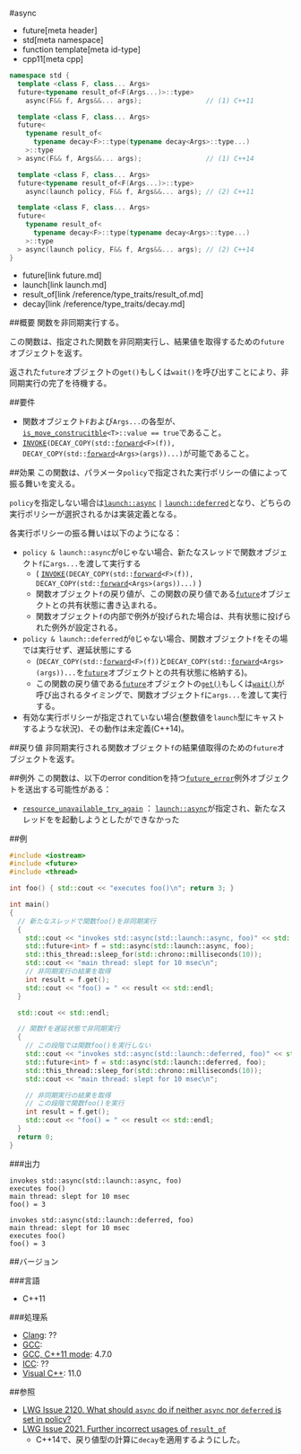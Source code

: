 #async
* future[meta header]
* std[meta namespace]
* function template[meta id-type]
* cpp11[meta cpp]

```cpp
namespace std {
  template <class F, class... Args>
  future<typename result_of<F(Args...)>::type>
    async(F&& f, Args&&... args);                // (1) C++11

  template <class F, class... Args>
  future<
    typename result_of<
      typename decay<F>::type(typename decay<Args>::type...)
    >::type
  > async(F&& f, Args&&... args);                // (1) C++14

  template <class F, class... Args>
  future<typename result_of<F(Args...)>::type>
    async(launch policy, F&& f, Args&&... args); // (2) C++11

  template <class F, class... Args>
  future<
    typename result_of<
      typename decay<F>::type(typename decay<Args>::type...)
    >::type
  > async(launch policy, F&& f, Args&&... args); // (2) C++14
}
```
* future[link future.md]
* launch[link launch.md]
* result_of[link /reference/type_traits/result_of.md]
* decay[link /reference/type_traits/decay.md]

##概要
関数を非同期実行する。

この関数は、指定された関数を非同期実行し、結果値を取得するための`future`オブジェクトを返す。

返された`future`オブジェクトの`get()`もしくは`wait()`を呼び出すことにより、非同期実行の完了を待機する。

##要件
- 関数オブジェクト`F`および`Args...`の各型が、[`is_move_construcitble`](/reference/type_traits/is_move_constructible.md)`<T>::value == true`であること。
- [`INVOKE`](/reference/functional/invoke.md)`(DECAY_COPY(std::`[`forward`](/reference/utility/forward.md)`<F>(f)), DECAY_COPY(std::`[`forward`](/reference/utility/forward.md)`<Args>(args))...)`が可能であること。

##効果
この関数は、パラメータ`policy`で指定された実行ポリシーの値によって振る舞いを変える。

`policy`を指定しない場合は[`launch::async`](launch.md) `|` [`launch::deferred`](launch.md)となり、どちらの実行ポリシーが選択されるかは実装定義となる。

各実行ポリシーの振る舞いは以下のようになる：

- `policy & launch::async`が`0`じゃない場合、新たなスレッドで関数オブジェクト`f`に`args...`を渡して実行する
    - ( [`INVOKE`](/reference/functional/invoke.md)`(DECAY_COPY(std::`[`forward`](/reference/utility/forward.md)`<F>(f)), DECAY_COPY(std::`[`forward`](/reference/utility/forward.md)`<Args>(args))...)` )
    - 関数オブジェクト`f`の戻り値が、この関数の戻り値である[`future`](future.md)オブジェクトとの共有状態に書き込まれる。
    - 関数オブジェクト`f`の内部で例外が投げられた場合は、共有状態に投げられた例外が設定される。
- `policy & launch::deferred`が`0`じゃない場合、関数オブジェクト`f`をその場では実行せず、遅延状態にする
    - (`DECAY_COPY(std::`[`forward`](/reference/utility/forward.md)`<F>(f))`と`DECAY_COPY(std::`[`forward`](/reference/utility/forward.md)`<Args>(args))...`を[`future`](future.md)オブジェクトとの共有状態に格納する)。
    - この関数の戻り値である[`future`](future.md)オブジェクトの[`get()`](future/get.md)もしくは[`wait()`](future/wait.md)が呼び出されるタイミングで、関数オブジェクト`f`に`args...`を渡して実行する。
- 有効な実行ポリシーが指定されていない場合(整数値を`launch`型にキャストするような状況)、その動作は未定義(C++14)。


##戻り値
非同期実行される関数オブジェクト`f`の結果値取得のための`future`オブジェクトを返す。


##例外
この関数は、以下のerror conditionを持つ[`future_error`](future_error.md)例外オブジェクトを送出する可能性がある：

- [`resource_unavailable_try_again`](future_errc.md) ： [`launch::async`](launch.md)が指定され、新たなスレッドをを起動しようとしたができなかった


##例
```cpp
#include <iostream>
#include <future>
#include <thread>

int foo() { std::cout << "executes foo()\n"; return 3; }

int main()
{
  // 新たなスレッドで関数foo()を非同期実行
  {
    std::cout << "invokes std::async(std::launch::async, foo)" << std::endl;
    std::future<int> f = std::async(std::launch::async, foo);
    std::this_thread::sleep_for(std::chrono::milliseconds(10));
    std::cout << "main thread: slept for 10 msec\n";
    // 非同期実行の結果を取得
    int result = f.get();
    std::cout << "foo() = " << result << std::endl;
  }

  std::cout << std::endl;

  // 関数fを遅延状態で非同期実行
  {
    // この段階では関数foo()を実行しない
    std::cout << "invokes std::async(std::launch::deferred, foo)" << std::endl;
    std::future<int> f = std::async(std::launch::deferred, foo);
    std::this_thread::sleep_for(std::chrono::milliseconds(10));
    std::cout << "main thread: slept for 10 msec\n";

    // 非同期実行の結果を取得
    // この段階で関数foo()を実行
    int result = f.get();
    std::cout << "foo() = " << result << std::endl;
  }
  return 0;
}
```

###出力
```
invokes std::async(std::launch::async, foo)
executes foo()
main thread: slept for 10 msec
foo() = 3

invokes std::async(std::launch::deferred, foo)
main thread: slept for 10 msec
executes foo()
foo() = 3
```

##バージョン

###言語
- C++11

###処理系
- [Clang](/implementation.md#clang): ??
- [GCC](/implementation.md#gcc): 
- [GCC, C++11 mode](/implementation.md#gcc): 4.7.0
- [ICC](/implementation.md#icc): ??
- [Visual C++](/implementation.md#visual_cpp): 11.0


##参照
- [LWG Issue 2120. What should `async` do if neither `async` nor `deferred` is set in policy?](http://www.open-std.org/jtc1/sc22/wg21/docs/lwg-defects.html#2120)
- [LWG Issue 2021. Further incorrect usages of `result_of`](http://www.open-std.org/jtc1/sc22/wg21/docs/lwg-defects.html#2021)
    - C++14で、戻り値型の計算に`decay`を適用するようにした。


